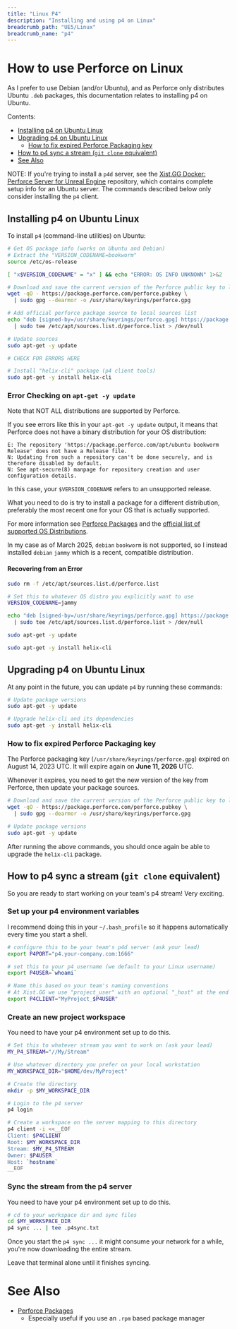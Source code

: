 ```yaml
---
title: "Linux P4"
description: "Installing and using p4 on Linux"
breadcrumb_path: "UE5/Linux"
breadcrumb_name: "p4"
---
```


# How to use Perforce on Linux

As I prefer to use Debian (and/or Ubuntu), and as Perforce only distributes Ubuntu `.deb` packages,
this documentation relates to installing p4 on Ubuntu.

Contents:

- [Installing p4 on Ubuntu Linux](#install)
- [Upgrading p4 on Ubuntu Linux](#upgrade)
  - [How to fix expired Perforce Packaging key](#fix-expired-key)
- [How to p4 sync a stream (`git clone` equivalent)](#sync-stream)
- [See Also](#see-also)

NOTE: If you're trying to install a `p4d` server, see the
[Xist.GG Docker: Perforce Server for Unreal Engine](https://github.com/XistGG/docker-perforce-server-for-unreal-engine)
repository, which contains complete setup info for an Ubuntu server.
The commands described below only consider installing the `p4` client.




<a id='install'></a>
## Installing p4 on Ubuntu Linux

To install `p4` (command-line utilities) on Ubuntu:

```bash
# Get OS package info (works on Ubuntu and Debian)
# Extract the "VERSION_CODENAME=bookworm"
source /etc/os-release

[ "x$VERSION_CODENAME" = "x" ] && echo "ERROR: OS INFO UNKNOWN" 1>&2

# Download and save the current version of the Perforce public key to local keyring
wget -qO - https://package.perforce.com/perforce.pubkey \
  | sudo gpg --dearmor -o /usr/share/keyrings/perforce.gpg

# Add official perforce package source to local sources list
echo "deb [signed-by=/usr/share/keyrings/perforce.gpg] https://package.perforce.com/apt/ubuntu $VERSION_CODENAME release" \
  | sudo tee /etc/apt/sources.list.d/perforce.list > /dev/null

# Update sources
sudo apt-get -y update

# CHECK FOR ERRORS HERE

# Install "helix-cli" package (p4 client tools)
sudo apt-get -y install helix-cli
```

### Error Checking on `apt-get -y update`

Note that NOT ALL distributions are supported by Perforce.

If you see errors like this in your `apt-get -y update` output,
it means that Perforce does not have a binary distribution for your
OS distribution:

```text
E: The repository 'https://package.perforce.com/apt/ubuntu bookworm Release' does not have a Release file.
N: Updating from such a repository can't be done securely, and is therefore disabled by default.
N: See apt-secure(8) manpage for repository creation and user configuration details.
```

In this case, your `$VERSION_CODENAME` refers to an unsupported release.

What you need to do is try to install a package for a different distribution,
preferably the most recent one for your OS that is actually supported.

For more information see [Perforce Packages](https://help.perforce.com/helix-core/extras/packages/perforce-packages.html)
and the [official list of supported OS Distributions](https://package.perforce.com/apt/ubuntu/dists/).

In my case as of March 2025, `debian` `bookworm` is not supported,
so I instead installed `debian` `jammy` which is a recent, compatible distribution.

#### Recovering from an Error

```bash
sudo rm -f /etc/apt/sources.list.d/perforce.list

# Set this to whatever OS distro you explicitly want to use
VERSION_CODENAME=jammy

echo "deb [signed-by=/usr/share/keyrings/perforce.gpg] https://package.perforce.com/apt/ubuntu $VERSION_CODENAME release" \
  | sudo tee /etc/apt/sources.list.d/perforce.list > /dev/null

sudo apt-get -y update

sudo apt-get -y install helix-cli
```


<a id='upgrade'></a>
## Upgrading p4 on Ubuntu Linux

At any point in the future, you can update `p4` by running these commands:

```bash
# Update package versions
sudo apt-get -y update

# Upgrade helix-cli and its dependencies
sudo apt-get -y install helix-cli
```

<a id='fix-expired-key'></a>
### How to fix expired Perforce Packaging key

The Perforce packaging key (`/usr/share/keyrings/perforce.gpg`)
expired on August 14, 2023 UTC.
It will expire again on **June 11, 2026** UTC.

Whenever it expires, you need to get the new version of the key from Perforce,
then update your package sources.

```bash
# Download and save the current version of the Perforce public key to local keyring
wget -qO - https://package.perforce.com/perforce.pubkey \
  | sudo gpg --dearmor -o /usr/share/keyrings/perforce.gpg

# Update package versions
sudo apt-get -y update
```

After running the above commands, you should once again be able to upgrade the `helix-cli` package.


<a id='sync-stream'></a>
## How to p4 sync a stream (`git clone` equivalent)

So you are ready to start working on your team's p4 stream!  Very exciting.

### Set up your p4 environment variables

I recommend doing this in your `~/.bash_profile` so it happens automatically every time you start a shell.

```bash
# configure this to be your team's p4d server (ask your lead)
export P4PORT="p4.your-company.com:1666"

# set this to your p4 username (we default to your Linux username)
export P4USER=`whoami`

# Name this based on your team's naming conventions
# At Xist.GG we use "project_user" with an optional "_host" at the end
export P4CLIENT="MyProject_$P4USER"
```

### Create an new project workspace

You need to have your p4 environment set up to do this.

```bash
# Set this to whatever stream you want to work on (ask your lead)
MY_P4_STREAM="//My/Stream"

# Use whatever directory you prefer on your local workstation
MY_WORKSPACE_DIR="$HOME/dev/MyProject"

# Create the directory
mkdir -p $MY_WORKSPACE_DIR

# Login to the p4 server
p4 login

# Create a workspace on the server mapping to this directory
p4 client -i <<__EOF
Client: $P4CLIENT
Root: $MY_WORKSPACE_DIR
Stream: $MY_P4_STREAM
Owner: $P4USER
Host: `hostname`
__EOF
```

### Sync the stream from the p4 server

You need to have your p4 environment set up to do this.

```bash
# cd to your workspace dir and sync files
cd $MY_WORKSPACE_DIR
p4 sync ... | tee .p4sync.txt
```

Once you start the `p4 sync ...` it might consume your network for a while, you're now downloading the entire stream.

Leave that terminal alone until it finishes syncing.


<a id='see-also'></a>
# See Also

- [Perforce Packages](https://www.perforce.com/perforce-packages)
    - Especially useful if you use an `.rpm` based package manager
